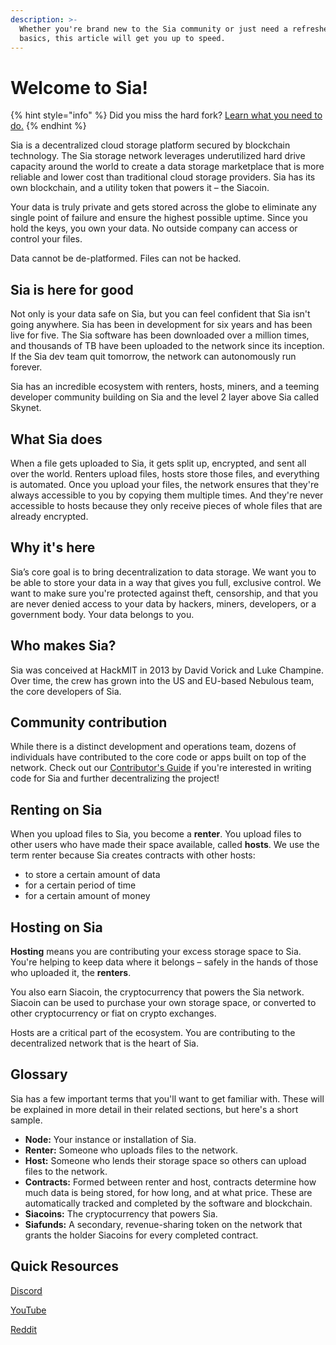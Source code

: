 ```yaml
---
description: >-
  Whether you're brand new to the Sia community or just need a refresher on the
  basics, this article will get you up to speed.
---
```


# Welcome to Sia!

{% hint style="info" %}
Did you miss the hard fork? [Learn what you need to do.](get-started-with-sia/frequently-asked-questions/hard-fork/navigating-the-2021-sia-hardfork.md)
{% endhint %}

Sia is a decentralized cloud storage platform secured by blockchain technology. The Sia storage network leverages underutilized hard drive capacity around the world to create a data storage marketplace that is more reliable and lower cost than traditional cloud storage providers. Sia has its own blockchain, and a utility token that powers it – the Siacoin.

Your data is truly private and gets stored across the globe to eliminate any single point of failure and ensure the highest possible uptime. Since you hold the keys, you own your data. No outside company can access or control your files.

Data cannot be de-platformed. Files can not be hacked.

## Sia is here for good

Not only is your data safe on Sia, but you can feel confident that Sia isn't going anywhere. Sia has been in development for six years and has been live for five. The Sia software has been downloaded over a million times, and thousands of TB have been uploaded to the network since its inception. If the Sia dev team quit tomorrow, the network can autonomously run forever.

Sia has an incredible ecosystem with renters, hosts, miners, and a teeming developer community building on Sia and the level 2 layer above Sia called Skynet.



## What Sia does

When a file gets uploaded to Sia, it gets split up, encrypted, and sent all over the world. Renters upload files, hosts store those files, and everything is automated. Once you upload your files, the network ensures that they're always accessible to you by copying them multiple times. And they're never accessible to hosts because they only receive pieces of whole files that are already encrypted.

## Why it's here

Sia’s core goal is to bring decentralization to data storage. We want you to be able to store your data in a way that gives you full, exclusive control. We want to make sure you're protected against theft, censorship, and that you are never denied access to your data by hackers, miners, developers, or a government body. Your data belongs to you.

## Who makes Sia?

Sia was conceived at HackMIT in 2013 by David Vorick and Luke Champine. Over time, the crew has grown into the US and EU-based Nebulous team, the core developers of Sia.

## Community contribution

While there is a distinct development and operations team, dozens of individuals have contributed to the core code or apps built on top of the network. Check out our [Contributor's Guide](https://gitlab.com/NebulousLabs/Sia/blob/master/CONTRIBUTING.md) if you're interested in writing code for Sia and further decentralizing the project!

## **Renting on Sia**

When you upload files to Sia, you become a **renter**. You upload files to other users who have made their space available, called **hosts**. We use the term renter because Sia creates contracts with other hosts:

* to store a certain amount of data
* for a certain period of time
* for a certain amount of money

## Hosting on Sia

**Hosting** means you are contributing your excess storage space to Sia. You're helping to keep data where it belongs – safely in the hands of those who uploaded it, the **renters**.

You also earn Siacoin, the cryptocurrency that powers the Sia network. Siacoin can be used to purchase your own storage space, or converted to other cryptocurrency or fiat on crypto exchanges.

Hosts are a critical part of the ecosystem. You are contributing to the decentralized network that is the heart of Sia.

## **Glossary**

Sia has a few important terms that you'll want to get familiar with. These will be explained in more detail in their related sections, but here's a short sample.

* **Node:** Your instance or installation of Sia.
* **Renter:** Someone who uploads files to the network.
* **Host:** Someone who lends their storage space so others can upload files to the network.
* **Contracts:** Formed between renter and host, contracts determine how much data is being stored, for how long, and at what price. These are automatically tracked and completed by the software and blockchain.
* **Siacoins:** The cryptocurrency that powers Sia.
* **Siafunds:** A secondary, revenue-sharing token on the network that grants the holder Siacoins for every completed contract.

## **Quick Resources**

[Discord](https://discord.gg/sia)

[YouTube](http://youtube.com/c/siatvofficial)

[Reddit](http://reddit.com/r/siacoin/)
